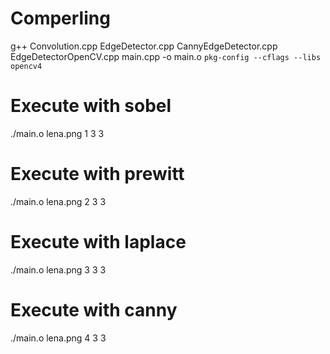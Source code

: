 # Comperling 

g++ Convolution.cpp EdgeDetector.cpp CannyEdgeDetector.cpp EdgeDetectorOpenCV.cpp main.cpp -o main.o `pkg-config --cflags --libs opencv4`

# Execute with sobel

./main.o lena.png 1 3 3

# Execute with prewitt

./main.o lena.png 2 3 3

# Execute with laplace

./main.o lena.png 3 3 3

# Execute with canny

./main.o lena.png 4 3 3